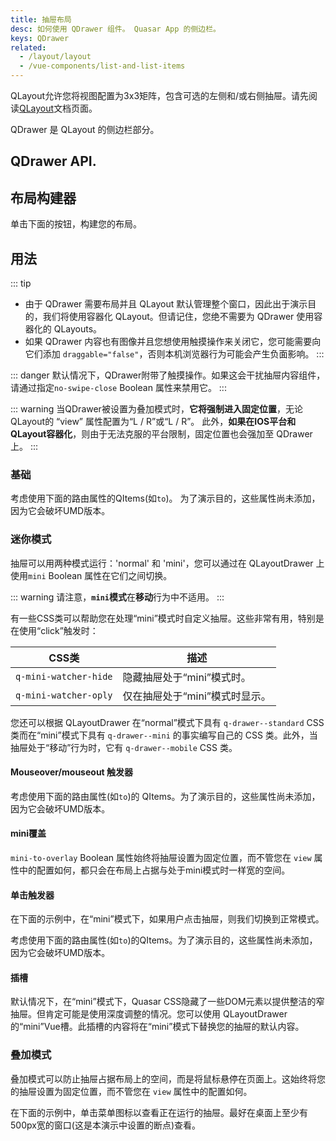 ```yaml
---
title: 抽屉布局
desc: 如何使用 QDrawer 组件。 Quasar App 的侧边栏。
keys: QDrawer
related:
  - /layout/layout
  - /vue-components/list-and-list-items
---
```


QLayout允许您将视图配置为3x3矩阵，包含可选的左侧和/或右侧抽屉。请先阅读[QLayout](/layout/layout)文档页面。

QDrawer 是 QLayout 的侧边栏部分。

## QDrawer API.
<doc-api file="QDrawer" />

## 布局构建器
单击下面的按钮，构建您的布局。

<q-btn push color="brand-primary" icon-right="launch" label="Layout Builder" href="layout-builder" target="_blank" rel="noopener noreferrer" />

## 用法
::: tip
* 由于 QDrawer 需要布局并且 QLayout 默认管理整个窗口，因此出于演示目的，我们将使用容器化 QLayout。但请记住，您绝不需要为 QDrawer 使用容器化的 QLayouts。
* 如果 QDrawer 内容也有图像并且您想使用触摸操作来关闭它，您可能需要向它们添加 `draggable="false"`，否则本机浏览器行为可能会产生负面影响。
:::

::: danger
默认情况下，QDrawer附带了触摸操作。如果这会干扰抽屉内容组件，请通过指定`no-swipe-close` Boolean 属性来禁用它。
:::

::: warning
当QDrawer被设置为叠加模式时，**它将强制进入固定位置**，无论QLayout的 “view” 属性配置为“L / R”或“L / R”。 此外，**如果在IOS平台和QLayout容器化**，则由于无法克服的平台限制，固定位置也会强加至 QDrawer 上。
:::

### 基础

<doc-example title="Basic" file="QDrawer/Basic" />

考虑使用下面的路由属性的QItems(如`to`)。 为了演示目的，这些属性尚未添加，因为它会破坏UMD版本。

<doc-example title="With navigation menu" file="QDrawer/Menu" />

<doc-example title="Seamless menu" file="QDrawer/MenuSeamless" />

<doc-example title="Header Picture" file="QDrawer/HeaderPicture" />

### 迷你模式

抽屉可以用两种模式运行：'normal' 和 'mini'，您可以通过在 QLayoutDrawer 上使用`mini` Boolean 属性在它们之间切换。

::: warning
请注意，**`mini`模式**在**移动**行为中不适用。
:::

有一些CSS类可以帮助您在处理“mini”模式时自定义抽屉。这些非常有用，特别是在使用“click”触发时：

| CSS类  | 描述 |
| --- | --- |
| `q-mini-watcher-hide` | 隐藏抽屉处于“mini”模式时。 |
| `q-mini-watcher-oply` | 仅在抽屉处于“mini”模式时显示。 |

您还可以根据 QLayoutDrawer 在“normal”模式下具有 `q-drawer--standard` CSS 类而在“mini”模式下具有 `q-drawer--mini` 的事实编写自己的 CSS 类。此外，当抽屉处于“移动”行为时，它有 `q-drawer--mobile` CSS 类。

#### Mouseover/mouseout 触发器

考虑使用下面的路由属性(如`to`)的 QItems。为了演示目的，这些属性尚未添加，因为它会破坏UMD版本。

<doc-example title="Mini-mode with mouseover/mouseout trigger" file="QDrawer/MiniMouseEvents" />

#### mini覆盖

`mini-to-overlay` Boolean 属性始终将抽屉设置为固定位置，而不管您在 `view` 属性中的配置如何，都只会在布局上占据与处于mini模式时一样宽的空间。

<doc-example title="Mini to overlay" file="QDrawer/MiniToOverlay" />

#### 单击触发器
在下面的示例中，在“mini”模式下，如果用户点击抽屉，则我们切换到正常模式。

考虑使用下面的路由属性(如`to`)的QItems。为了演示目的，这些属性尚未添加，因为它会破坏UMD版本。

<doc-example title="Mini-mode with click trigger" file="QDrawer/MiniClickEvent" />

#### 插槽
默认情况下，在“mini”模式下，Quasar CSS隐藏了一些DOM元素以提供整洁的窄抽屉。但肯定可能是使用深度调整的情况。您可以使用 QLayoutDrawer 的“mini”Vue槽。此插槽的内容将在“mini”模式下替换您的抽屉的默认内容。

<doc-example title="Mini-mode with slot" file="QDrawer/MiniSlot" />

### 叠加模式
叠加模式可以防止抽屉占据布局上的空间，而是将鼠标悬停在页面上。这始终将您的抽屉设置为固定位置，而不管您在 `view` 属性中的配置如何。

在下面的示例中，单击菜单图标以查看正在运行的抽屉。最好在桌面上至少有500px宽的窗口(这是本演示中设置的断点)查看。

<doc-example title="Overlay mode" file="QDrawer/OverlayMode" />
